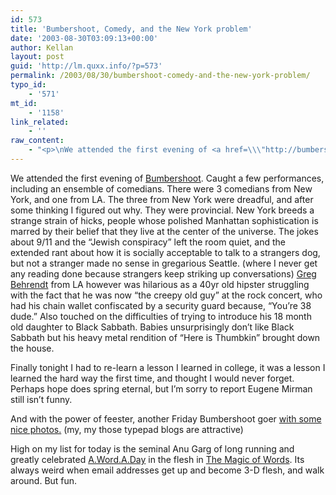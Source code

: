 ```yaml
---
id: 573
title: 'Bumbershoot, Comedy, and the New York problem'
date: '2003-08-30T03:09:13+00:00'
author: Kellan
layout: post
guid: 'http://lm.quxx.info/?p=573'
permalink: /2003/08/30/bumbershoot-comedy-and-the-new-york-problem/
typo_id:
    - '571'
mt_id:
    - '1158'
link_related:
    - ''
raw_content:
    - "<p>\nWe attended the first evening of <a href=\\\"http://bumbershoot.org/\\\">Bumbershoot</a>.  Caught a few performances, including an ensemble of comedians.  There were 3 comedians from New York, and one from LA.  The three from New York were dreadful, and after some thinking I figured out why.  They were provincial.  New York breeds a strange strain of hicks, people whose polished Manhattan sophistication is marred by their belief that they live at the center of the universe.  The jokes about 9/11 and the \\\"Jewish conspiracy\\\" left the room quiet, and the extended rant about how it is socially acceptable to talk to a strangers dog, but not a stranger made no sense in gregarious Seattle. (where I never get any reading done because strangers keep striking up conversations)  <a href=\\\"http://www.gregbehrendt.com/\\\">Greg Behrendt</a> from LA however was hilarious as a 40yr old hipster struggling with the fact that he was now \\\"the creepy old guy\\\" at the rock concert, who had his chain wallet confiscated by a security guard because, \\\"You\\'re 38 dude.\\\"  Also touched on the difficulties of trying to introduce his 18 month old daughter to Black Sabbath.  Babies unsurprisingly don\\'t like Black Sabbath but his heavy metal rendition of \\\"Here is Thumbkin\\\" brought down the house.\n</p>\n<p>\nFinally tonight I had to re-learn a lesson I learned in college, it was a lesson I learned the hard way the first time, and thought I would never forget.  Perhaps hope does spring eternal, but I\\'m sorry to report Eugene Mirman still isn\\'t funny.\n</p>\n<p>\nAnd with the power of feester, another Friday Bumbershoot goer <a href=\\\"http://djwudi.typepad.com/eclecticism/2003/08/bumbershoot_03_.html\\\">with some nice photos.</a>  (my, my those typepad blogs are attractive)\n</p>\n<p>\nHigh on my list for today is the seminal Anu Garg of long running and greatly celebrated <a href=\\\"http://www.wordsmith.org/words/today.html\\\">A.Word.A.Day</a> in the flesh in <a href=\\\"http://bumbershoot.org/PerfsDetail.lasso?pid=2005\\\">The Magic of Words</a>.  Its always weird when email addresses get up and become 3-D flesh, and walk around. But fun.\n</p>"
---
```


We attended the first evening of [Bumbershoot](http://bumbershoot.org/). Caught a few performances, including an ensemble of comedians. There were 3 comedians from New York, and one from LA. The three from New York were dreadful, and after some thinking I figured out why. They were provincial. New York breeds a strange strain of hicks, people whose polished Manhattan sophistication is marred by their belief that they live at the center of the universe. The jokes about 9/11 and the “Jewish conspiracy” left the room quiet, and the extended rant about how it is socially acceptable to talk to a strangers dog, but not a stranger made no sense in gregarious Seattle. (where I never get any reading done because strangers keep striking up conversations) [Greg Behrendt](http://www.gregbehrendt.com/) from LA however was hilarious as a 40yr old hipster struggling with the fact that he was now “the creepy old guy” at the rock concert, who had his chain wallet confiscated by a security guard because, “You’re 38 dude.” Also touched on the difficulties of trying to introduce his 18 month old daughter to Black Sabbath. Babies unsurprisingly don’t like Black Sabbath but his heavy metal rendition of “Here is Thumbkin” brought down the house.

Finally tonight I had to re-learn a lesson I learned in college, it was a lesson I learned the hard way the first time, and thought I would never forget. Perhaps hope does spring eternal, but I’m sorry to report Eugene Mirman still isn’t funny.

And with the power of feester, another Friday Bumbershoot goer [with some nice photos.](http://djwudi.typepad.com/eclecticism/2003/08/bumbershoot_03_.html) (my, my those typepad blogs are attractive)

High on my list for today is the seminal Anu Garg of long running and greatly celebrated [A.Word.A.Day](http://www.wordsmith.org/words/today.html) in the flesh in [The Magic of Words](http://bumbershoot.org/PerfsDetail.lasso?pid=2005). Its always weird when email addresses get up and become 3-D flesh, and walk around. But fun.